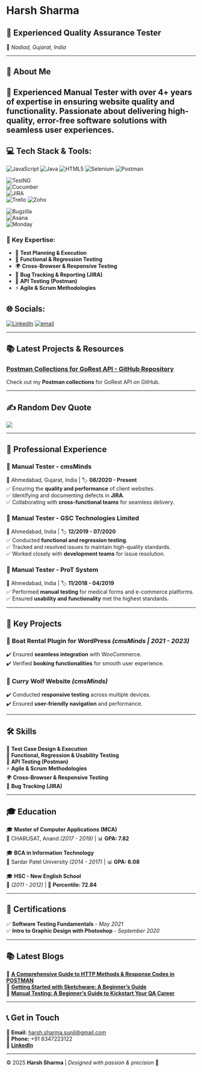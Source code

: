 # Harsh Sharma

## 🌟 Experienced Quality Assurance Tester  
📍 *Nadiad, Gujarat, India*  

---

## 🚀 About Me
🎯 **Experienced Manual Tester** with over **4+ years** of expertise in ensuring website quality and functionality. Passionate about delivering high-quality, error-free software solutions with seamless user experiences. 
---
## 💻 Tech Stack & Tools:

  <!-- Row 1 -->
  
  ![JavaScript](https://img.shields.io/badge/javascript-%23323330.svg?style=plastic&logo=javascript&logoColor=%23F7DF1E)  ![Java](https://img.shields.io/badge/java-%23ED8B00.svg?style=plastic&logo=openjdk&logoColor=white)  ![HTML5](https://img.shields.io/badge/html5-%23E34F26.svg?style=plastic&logo=html5&logoColor=white)   ![Selenium](https://img.shields.io/badge/selenium-%2343B02A.svg?style=plastic&logo=selenium&logoColor=white) ![Postman](https://img.shields.io/badge/postman-%23FF6C37.svg?style=plastic&logo=postman&logoColor=white)  

  <!-- Row 2 -->
  ![TestNG](https://img.shields.io/badge/testng-%234B8BF7.svg?style=plastic&logo=testng&logoColor=white)    
  ![Cucumber](https://img.shields.io/badge/cucumber-%23F79C42.svg?style=plastic&logo=cucumber&logoColor=white)  
  ![JIRA](https://img.shields.io/badge/jira-%230A0A0A.svg?style=plastic&logo=jira&logoColor=white)   
  ![Trello](https://img.shields.io/badge/trello-%23026AA7.svg?style=plastic&logo=trello&logoColor=white) 
  ![Zoho](https://img.shields.io/badge/zoho-%230077FF.svg?style=plastic&logo=zoho&logoColor=white)

  <!-- Row 3 -->
  ![Bugzilla](https://img.shields.io/badge/bugzilla-%23E10F00.svg?style=plastic&logo=bugzilla&logoColor=white)  
  ![Asana](https://img.shields.io/badge/asana-%236A4C93.svg?style=plastic&logo=asana&logoColor=white)  
  ![Monday](https://img.shields.io/badge/monday-%23F5A623.svg?style=plastic&logo=monday&logoColor=white)



### 🔎 **Key Expertise:**
- 📌 **Test Planning & Execution**
- 🔄 **Functional & Regression Testing**
- 🌍 **Cross-Browser & Responsive Testing**
- 🐞 **Bug Tracking & Reporting (JIRA)**
- 🔗 **API Testing (Postman)**
- ⚡ **Agile & Scrum Methodologies**

## 🌐 Socials:
[![LinkedIn](https://img.shields.io/badge/LinkedIn-%230077B5.svg?logo=linkedin&logoColor=white)](https://linkedin.com/in/harshsharmaqa/) [![email](https://img.shields.io/badge/Email-D14836?logo=gmail&logoColor=white)](mailto:harshsharmaqa@gmail.com) 

---
## 📚 Latest Projects & Resources

### [Postman Collections for GoRest API - GitHub Repository](https://github.com/HarshSharmaQA/postman-collections-gorest)
Check out my **Postman collections** for GoRest API on GitHub.


---

## ✍️ Random Dev Quote
![](https://quotes-github-readme.vercel.app/api?type=vetical&theme=radical)

---




## 💼 **Professional Experience**

### 🎯 **Manual Tester - cmsMinds**  
📍 Ahmedabad, Gujarat, India | 🏷️ **08/2020 - Present**  
✅ Ensuring the **quality and performance** of client websites.  
✅ Identifying and documenting defects in **JIRA**.  
✅ Collaborating with **cross-functional teams** for seamless delivery.

### 🎯 **Manual Tester - GSC Technologies Limited**  
📍 Ahmedabad, India | 🏷️ **12/2019 - 07/2020**  
✅ Conducted **functional and regression testing**.  
✅ Tracked and resolved issues to maintain high-quality standards.  
✅ Worked closely with **development teams** for issue resolution.

### 🎯 **Manual Tester - ProT System**  
📍 Ahmedabad, India | 🏷️ **11/2018 - 04/2019**  
✅ Performed **manual testing** for medical forms and e-commerce platforms.  
✅ Ensured **usability and functionality** met the highest standards.  

---

## 🔹 **Key Projects**

### 🚤 **Boat Rental Plugin for WordPress** *(cmsMinds | 2021 - 2023)*  
✔️ Ensured **seamless integration** with WooCommerce.  
✔️ Verified **booking functionalities** for smooth user experience.

### 🍔 **Curry Wolf Website** *(cmsMinds)*  
✔️ Conducted **responsive testing** across multiple devices.  
✔️ Ensured **user-friendly navigation** and performance.

---

## 🛠 **Skills**

🎯 **Test Case Design & Execution**  
📌 **Functional, Regression & Usability Testing**  
🔗 **API Testing (Postman)**  
⚡ **Agile & Scrum Methodologies**  
🌍 **Cross-Browser & Responsive Testing**  
🐞 **Bug Tracking (JIRA)**  

---

## 🎓 **Education**

🎓 **Master of Computer Applications (MCA)**  
📍 CHARUSAT, Anand *(2017 - 2019)* | 📊 **GPA: 7.82**  

🎓 **BCA in Information Technology**  
📍 Sardar Patel University *(2014 - 2017)* | 📊 **GPA: 6.08**  

🎓 **HSC - New English School**  
📍 *(2011 - 2012)* | 🎯 **Percentile: 72.84**  

---

## 📜 **Certifications**

✅ **Software Testing Fundamentals** - *May 2021*  
✅ **Intro to Graphic Design with Photoshop** - *September 2020*  

---

## 📚 **Latest Blogs**

📝 **[A Comprehensive Guide to HTTP Methods & Response Codes in POSTMAN](https://yourbloglink.com/postman-guide)**  
📝 **[Getting Started with Sketchware: A Beginner’s Guide](https://yourbloglink.com/sketchware)**  
📝 **[Manual Testing: A Beginner’s Guide to Kickstart Your QA Career](https://yourbloglink.com/manual-testing)**  

---

## 📞 **Get in Touch**

📧 **Email:** [harsh.sharma.sunil@gmail.com](mailto:harsh.sharma.sunil@gmail.com)  
📱 **Phone:** +91 8347223122  
🔗 **[LinkedIn](https://www.linkedin.com/in/harshsharmaqa/)**  

---

© 2025 **Harsh Sharma** | *Designed with passion & precision* 🚀
